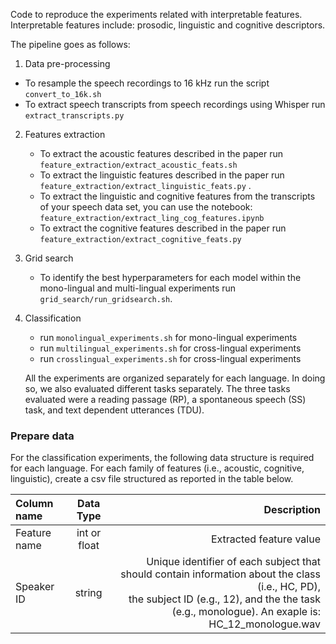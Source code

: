 Code to reproduce the experiments related with interpretable features. Interpretable features include: prosodic, linguistic and cognitive descriptors.

The pipeline goes as follows:

1) Data pre-processing

  - To resample the speech recordings to 16 kHz run the script ```convert_to_16k.sh```
  - To extract speech transcripts from speech recordings using Whisper run ```extract_transcripts.py```

2) Features extraction 

    - To extract the acoustic features described in the paper run ```feature_extraction/extract_acoustic_feats.sh```
    - To extract the linguistic features described in the paper run ```feature_extraction/extract_linguistic_feats.py``` .
    - To extract the linguistic and cognitive features from the transcripts of your speech data set, you can use the notebook: ```feature_extraction/extract_ling_cog_features.ipynb```
    - To extract the cognitive features described in the paper run ```feature_extraction/extract_cognitive_feats.py```
   
3) Grid search

    - To identify the best hyperparameters for each model within the mono-lingual and multi-lingual experiments run ```grid_search/run_gridsearch.sh```.
   
4) Classification 

   - run ```monolingual_experiments.sh``` for mono-lingual experiments
   - run ```multilingual_experiments.sh``` for cross-lingual experiments 
   - run ```crosslingual_experiments.sh``` for cross-lingual experiments

   All the experiments are organized separately for each language. In doing so, we also evaluated different tasks separately. The three tasks evaluated were a reading passage (RP), a spontaneous speech (SS) task, and text dependent utterances (TDU).


### Prepare data 
For the classification experiments, the following data structure is required for each language. For each family of features (i.e., acoustic, cognitive, linguistic), create a csv file structured as reported in the table below.

| Column name      | Data Type | Description  |
| :---        |    :----:   |          ---: |
| Feature name      | int or float  |Extracted feature value |
| Speaker ID | string | Unique identifier of each subject that should contain information about the class (i.e., HC, PD),  <br> the subject ID (e.g., 12), and the the task (e.g., monologue). An exaple is: HC_12_monologue.wav | 

